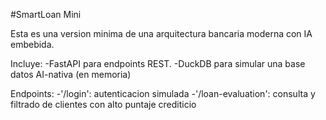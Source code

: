 #SmartLoan Mini

Esta es una  version minima  de una  arquitectura bancaria moderna con IA embebida.

Incluye:
-FastAPI para endpoints REST.
-DuckDB para simular una  base datos AI-nativa (en memoria)

Endpoints:
-'/login': autenticacion  simulada
-'/loan-evaluation': consulta y filtrado de clientes  con alto puntaje crediticio

